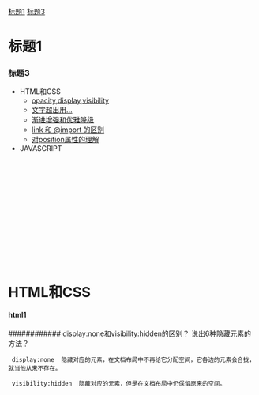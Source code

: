 [标题1](#标题1)
[标题3](#标题3)

# 标题1
### 标题3

* HTML和CSS
	* [opacity,display,visibility](#html1)
	* [文字超出用...](#html2)
	* [渐进增强和优雅降级](#html3)
	* [link 和 @import 的区别](#html4)
	* [对position属性的理解](#html5)
* JAVASCRIPT
 </br> </br> </br> </br> </br> </br> </br> </br> </br> </br> </br> </br> </br> </br>

# HTML和CSS
#### html1
############ display:none和visibility:hidden的区别？ 说出6种隐藏元素的方法？
	
	 display:none  隐藏对应的元素，在文档布局中不再给它分配空间，它各边的元素会合拢，就当他从来不存在。

   	 visibility:hidden  隐藏对应的元素，但是在文档布局中仍保留原来的空间。
 
 
